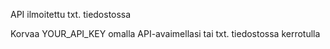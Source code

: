 API ilmoitettu txt. tiedostossa

Korvaa YOUR_API_KEY omalla API-avaimellasi tai txt. tiedostossa kerrotulla
